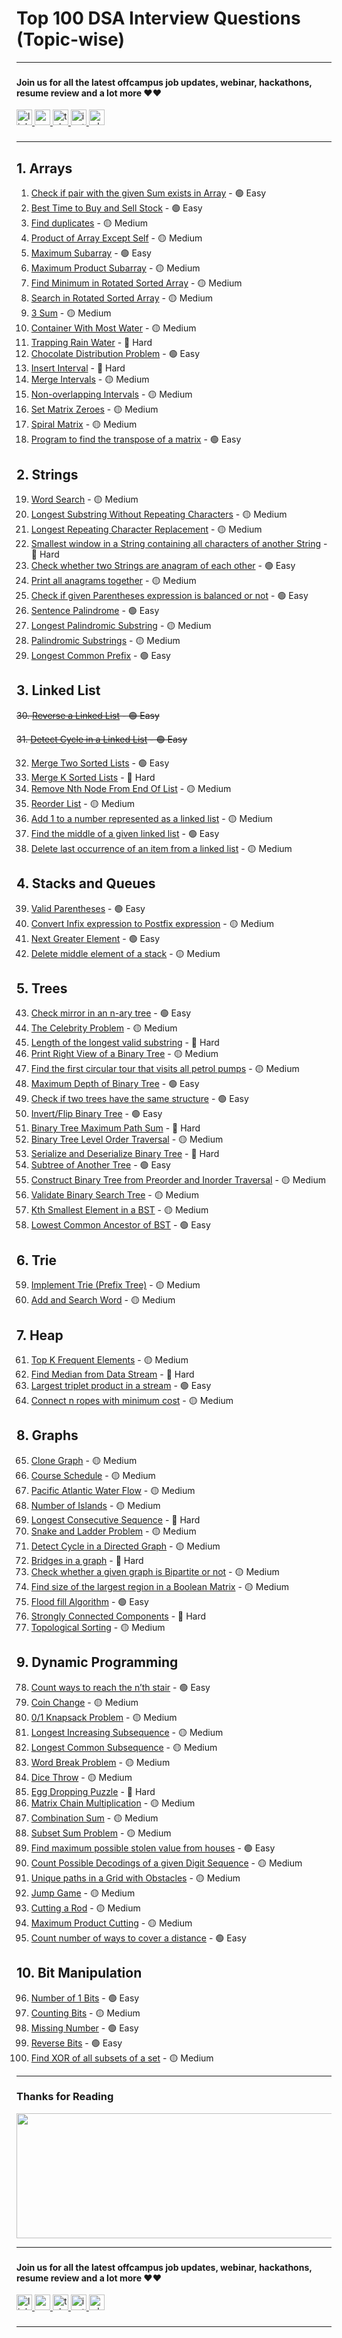 # Top 100 DSA Interview Questions (Topic-wise)

---

###

#### Join us for all the latest offcampus job updates, webinar, hackathons, resume review and a lot more :heart::heart:

<div align="left">
  <a href="https://www.linkedin.com/in/amanchowdhury046/" target="_blank">
    <img src="https://img.shields.io/static/v1?message=LinkedIn&logo=linkedin&label=&color=0077B5&logoColor=white&labelColor=&style=for-the-badge" height="25" alt="linkedin logo"  />
  </a>
  <a href="https://www.youtube.com/@amanchowdhury046" target="_blank">
    <img src="https://img.shields.io/static/v1?message=Youtube&logo=youtube&label=&color=FF0000&logoColor=white&labelColor=&style=for-the-badge" height="25" alt="youtube logo"  />
  </a>
  <a href="https://telegram.me/offcampus_phodenge" target="_blank">
    <img src="https://img.shields.io/static/v1?message=Telegram&logo=telegram&label=&color=2CA5E0&logoColor=white&labelColor=&style=for-the-badge" height="25" alt="telegram logo"  />
  </a>
  <a href="https://www.instagram.com/aman_chowdhury_046/" target="_blank">
    <img src="https://img.shields.io/static/v1?message=Instagram&logo=instagram&label=&color=E4405F&logoColor=white&labelColor=&style=for-the-badge" height="25" alt="instagram logo"  />
  </a>
  <a href="https://whatsapp.com/channel/0029Va9Q0lkDZ4LYNx6ukw2u" target="_blank">
    <img src="https://img.shields.io/static/v1?message=Whatsapp&logo=Whatsapp&label=&color=25D366&logoColor=white&labelColor=&style=for-the-badge" height="25" alt="whatsapp logo"  />
  </a>
</div>

###

---

## 1. Arrays
1. [Check if pair with the given Sum exists in Array](https://leetcode.com/problems/two-sum/) - 🟢 Easy
2. [Best Time to Buy and Sell Stock](https://leetcode.com/problems/best-time-to-buy-and-sell-stock/) - 🟢 Easy
3. [Find duplicates](https://leetcode.com/problems/find-all-duplicates-in-an-array/) - 🟡 Medium
4. [Product of Array Except Self](https://leetcode.com/problems/product-of-array-except-self/) - 🟡 Medium
5. [Maximum Subarray](https://leetcode.com/problems/maximum-subarray/) - 🟢 Easy
6. [Maximum Product Subarray](https://leetcode.com/problems/maximum-product-subarray/) - 🟡 Medium
7. [Find Minimum in Rotated Sorted Array](https://leetcode.com/problems/find-minimum-in-rotated-sorted-array/) - 🟡 Medium
8. [Search in Rotated Sorted Array](https://leetcode.com/problems/search-in-rotated-sorted-array/) - 🟡 Medium
9. [3 Sum](https://leetcode.com/problems/3sum/) - 🟡 Medium
10. [Container With Most Water](https://leetcode.com/problems/container-with-most-water/) - 🟡 Medium
11. [Trapping Rain Water](https://leetcode.com/problems/trapping-rain-water/) - 🔴 Hard
12. [Chocolate Distribution Problem](https://leetcode.com/problems/distribute-chocolates/) - 🟢 Easy
13. [Insert Interval](https://leetcode.com/problems/insert-interval/) - 🔴 Hard
14. [Merge Intervals](https://leetcode.com/problems/merge-intervals/) - 🟡 Medium
15. [Non-overlapping Intervals](https://leetcode.com/problems/non-overlapping-intervals/) - 🟡 Medium
16. [Set Matrix Zeroes](https://leetcode.com/problems/set-matrix-zeroes/) - 🟡 Medium
17. [Spiral Matrix](https://leetcode.com/problems/spiral-matrix/) - 🟡 Medium
18. [Program to find the transpose of a matrix](https://leetcode.com/problems/transpose-matrix/) - 🟢 Easy

## 2. Strings
19. [Word Search](https://leetcode.com/problems/word-search/) - 🟡 Medium
20. [Longest Substring Without Repeating Characters](https://leetcode.com/problems/longest-substring-without-repeating-characters/) - 🟡 Medium
21. [Longest Repeating Character Replacement](https://leetcode.com/problems/longest-repeating-character-replacement/) - 🟡 Medium
22. [Smallest window in a String containing all characters of another String](https://leetcode.com/problems/minimum-window-substring/) - 🔴 Hard
23. [Check whether two Strings are anagram of each other](https://leetcode.com/problems/valid-anagram/) - 🟢 Easy
24. [Print all anagrams together](https://leetcode.com/problems/group-anagrams/) - 🟡 Medium
25. [Check if given Parentheses expression is balanced or not](https://leetcode.com/problems/valid-parentheses/) - 🟢 Easy
26. [Sentence Palindrome](https://leetcode.com/problems/valid-palindrome/) - 🟢 Easy
27. [Longest Palindromic Substring](https://leetcode.com/problems/longest-palindromic-substring/) - 🟡 Medium
28. [Palindromic Substrings](https://leetcode.com/problems/palindromic-substrings/) - 🟡 Medium
29. [Longest Common Prefix](https://leetcode.com/problems/longest-common-prefix/) - 🟢 Easy

## 3. Linked List
~~30. [Reverse a Linked List](https://leetcode.com/problems/reverse-linked-list/) - 🟢 Easy~~

~~31. [Detect Cycle in a Linked List](https://leetcode.com/problems/linked-list-cycle/) - 🟢 Easy~~

32. [Merge Two Sorted Lists](https://leetcode.com/problems/merge-two-sorted-lists/) - 🟢 Easy
33. [Merge K Sorted Lists](https://leetcode.com/problems/merge-k-sorted-lists/) - 🔴 Hard
34. [Remove Nth Node From End Of List](https://leetcode.com/problems/remove-nth-node-from-end-of-list/) - 🟡 Medium
35. [Reorder List](https://leetcode.com/problems/reorder-list/) - 🟡 Medium
36. [Add 1 to a number represented as a linked list](https://leetcode.com/problems/plus-one-linked-list/) - 🟡 Medium
37. [Find the middle of a given linked list](https://leetcode.com/problems/middle-of-the-linked-list/) - 🟢 Easy
38. [Delete last occurrence of an item from a linked list](https://leetcode.com/problems/remove-duplicates-from-sorted-list-ii/) - 🟡 Medium

## 4. Stacks and Queues
39. [Valid Parentheses](https://leetcode.com/problems/valid-parentheses/) - 🟢 Easy
39. [Convert Infix expression to Postfix expression](https://leetcode.com/problems/evaluate-reverse-polish-notation/) - 🟡 Medium
40. [Next Greater Element](https://leetcode.com/problems/next-greater-element-i/) - 🟢 Easy
41. [Delete middle element of a stack](https://leetcode.com/problems/delete-middle-element-of-a-stack/) - 🟡 Medium

## 5. Trees
43. [Check mirror in an n-ary tree](https://leetcode.com/problems/symmetric-tree/) - 🟢 Easy
43. [The Celebrity Problem](https://leetcode.com/problems/find-the-celebrity/) - 🟡 Medium
44. [Length of the longest valid substring](https://leetcode.com/problems/longest-valid-parentheses/) - 🔴 Hard
45. [Print Right View of a Binary Tree](https://leetcode.com/problems/binary-tree-right-side-view/) - 🟡 Medium
46. [Find the first circular tour that visits all petrol pumps](https://leetcode.com/problems/gas-station/) - 🟡 Medium
47. [Maximum Depth of Binary Tree](https://leetcode.com/problems/maximum-depth-of-binary-tree/) - 🟢 Easy
48. [Check if two trees have the same structure](https://leetcode.com/problems/same-tree/) - 🟢 Easy
49. [Invert/Flip Binary Tree](https://leetcode.com/problems/invert-binary-tree/) - 🟢 Easy
50. [Binary Tree Maximum Path Sum](https://leetcode.com/problems/binary-tree-maximum-path-sum/) - 🔴 Hard
51. [Binary Tree Level Order Traversal](https://leetcode.com/problems/binary-tree-level-order-traversal/) - 🟡 Medium
52. [Serialize and Deserialize Binary Tree](https://leetcode.com/problems/serialize-and-deserialize-binary-tree/) - 🔴 Hard
53. [Subtree of Another Tree](https://leetcode.com/problems/subtree-of-another-tree/) - 🟢 Easy
54. [Construct Binary Tree from Preorder and Inorder Traversal](https://leetcode.com/problems/construct-binary-tree-from-preorder-and-inorder-traversal/) - 🟡 Medium
55. [Validate Binary Search Tree](https://leetcode.com/problems/validate-binary-search-tree/) - 🟡 Medium
56. [Kth Smallest Element in a BST](https://leetcode.com/problems/kth-smallest-element-in-a-bst/) - 🟡 Medium
57. [Lowest Common Ancestor of BST](https://leetcode.com/problems/lowest-common-ancestor-of-a-binary-search-tree/) - 🟢 Easy

## 6. Trie
59. [Implement Trie (Prefix Tree)](https://leetcode.com/problems/implement-trie-prefix-tree/) - 🟡 Medium
59. [Add and Search Word](https://leetcode.com/problems/add-and-search-word-data-structure-design/) - 🟡 Medium

## 7. Heap
61. [Top K Frequent Elements](https://leetcode.com/problems/top-k-frequent-elements/) - 🟡 Medium
61. [Find Median from Data Stream](https://leetcode.com/problems/find-median-from-data-stream/) - 🔴 Hard
62. [Largest triplet product in a stream](https://leetcode.com/problems/maximum-product-of-three-numbers/) - 🟢 Easy
63. [Connect n ropes with minimum cost](https://leetcode.com/problems/minimum-cost-to-connect-sticks/) - 🟡 Medium

## 8. Graphs
65. [Clone Graph](https://leetcode.com/problems/clone-graph/) - 🟡 Medium
65. [Course Schedule](https://leetcode.com/problems/course-schedule/) - 🟡 Medium
66. [Pacific Atlantic Water Flow](https://leetcode.com/problems/pacific-atlantic-water-flow/) - 🟡 Medium
67. [Number of Islands](https://leetcode.com/problems/number-of-islands/) - 🟡 Medium
68. [Longest Consecutive Sequence](https://leetcode.com/problems/longest-consecutive-sequence/) - 🔴 Hard
69. [Snake and Ladder Problem](https://leetcode.com/problems/snakes-and-ladders/) - 🟡 Medium
70. [Detect Cycle in a Directed Graph](https://leetcode.com/problems/course-schedule-ii/) - 🟡 Medium
71. [Bridges in a graph](https://leetcode.com/problems/critical-connections-in-a-network/) - 🔴 Hard
72. [Check whether a given graph is Bipartite or not](https://leetcode.com/problems/is-graph-bipartite/) - 🟡 Medium
73. [Find size of the largest region in a Boolean Matrix](https://leetcode.com/problems/maximal-square/) - 🟡 Medium
74. [Flood fill Algorithm](https://leetcode.com/problems/flood-fill/) - 🟢 Easy
75. [Strongly Connected Components](https://leetcode.com/problems/strong-connected-components/) - 🔴 Hard
76. [Topological Sorting](https://leetcode.com/problems/course-schedule/) - 🟡 Medium

## 9. Dynamic Programming
78. [Count ways to reach the n’th stair](https://leetcode.com/problems/climbing-stairs/) - 🟢 Easy
78. [Coin Change](https://leetcode.com/problems/coin-change/) - 🟡 Medium
79. [0/1 Knapsack Problem](https://leetcode.com/problems/coin-change-2/) - 🟡 Medium
80. [Longest Increasing Subsequence](https://leetcode.com/problems/longest-increasing-subsequence/) - 🟡 Medium
81. [Longest Common Subsequence](https://leetcode.com/problems/longest-common-subsequence/) - 🟡 Medium
82. [Word Break Problem](https://leetcode.com/problems/word-break/) - 🟡 Medium
83. [Dice Throw](https://leetcode.com/problems/number-of-dice-rolls-with-target-sum/) - 🟡 Medium
84. [Egg Dropping Puzzle](https://leetcode.com/problems/super-egg-drop/) - 🔴 Hard
85. [Matrix Chain Multiplication](https://leetcode.com/problems/minimum-number-of-multiplications-to-make-two-sequences-increasing/) - 🟡 Medium
86. [Combination Sum](https://leetcode.com/problems/combination-sum/) - 🟡 Medium
87. [Subset Sum Problem](https://leetcode.com/problems/partition-equal-subset-sum/) - 🟡 Medium
88. [Find maximum possible stolen value from houses](https://leetcode.com/problems/house-robber/) - 🟢 Easy
89. [Count Possible Decodings of a given Digit Sequence](https://leetcode.com/problems/decode-ways/) - 🟡 Medium
90. [Unique paths in a Grid with Obstacles](https://leetcode.com/problems/unique-paths-ii/) - 🟡 Medium
91. [Jump Game](https://leetcode.com/problems/jump-game/) - 🟡 Medium
92. [Cutting a Rod](https://leetcode.com/problems/cutting-a-rod/) - 🟡 Medium
93. [Maximum Product Cutting](https://leetcode.com/problems/integer-break/) - 🟡 Medium
94. [Count number of ways to cover a distance](https://leetcode.com/problems/climbing-stairs/) - 🟢 Easy

## 10. Bit Manipulation
96. [Number of 1 Bits](https://leetcode.com/problems/number-of-1-bits/) - 🟢 Easy
96. [Counting Bits](https://leetcode.com/problems/counting-bits/) - 🟡 Medium
97. [Missing Number](https://leetcode.com/problems/missing-number/) - 🟢 Easy
98. [Reverse Bits](https://leetcode.com/problems/reverse-bits/) - 🟢 Easy
99. [Find XOR of all subsets of a set](https://leetcode.com/problems/subsets/) - 🟡 Medium


---

### Thanks for Reading 

<img src="/assets/images/save.png" width="600" height="200">

---

###

#### Join us for all the latest offcampus job updates, webinar, hackathons, resume review and a lot more :heart::heart:

<div align="left">
  <a href="https://www.linkedin.com/in/amanchowdhury046/" target="_blank">
    <img src="https://img.shields.io/static/v1?message=LinkedIn&logo=linkedin&label=&color=0077B5&logoColor=white&labelColor=&style=for-the-badge" height="25" alt="linkedin logo"  />
  </a>
  <a href="https://www.youtube.com/@amanchowdhury046" target="_blank">
    <img src="https://img.shields.io/static/v1?message=Youtube&logo=youtube&label=&color=FF0000&logoColor=white&labelColor=&style=for-the-badge" height="25" alt="youtube logo"  />
  </a>
  <a href="https://telegram.me/offcampus_phodenge" target="_blank">
    <img src="https://img.shields.io/static/v1?message=Telegram&logo=telegram&label=&color=2CA5E0&logoColor=white&labelColor=&style=for-the-badge" height="25" alt="telegram logo"  />
  </a>
  <a href="https://www.instagram.com/aman_chowdhury_046/" target="_blank">
    <img src="https://img.shields.io/static/v1?message=Instagram&logo=instagram&label=&color=E4405F&logoColor=white&labelColor=&style=for-the-badge" height="25" alt="instagram logo"  />
  </a>
  <a href="https://whatsapp.com/channel/0029Va9Q0lkDZ4LYNx6ukw2u" target="_blank">
    <img src="https://img.shields.io/static/v1?message=Whatsapp&logo=Whatsapp&label=&color=25D366&logoColor=white&labelColor=&style=for-the-badge" height="25" alt="whatsapp logo"  />
  </a>
</div>

###

---

